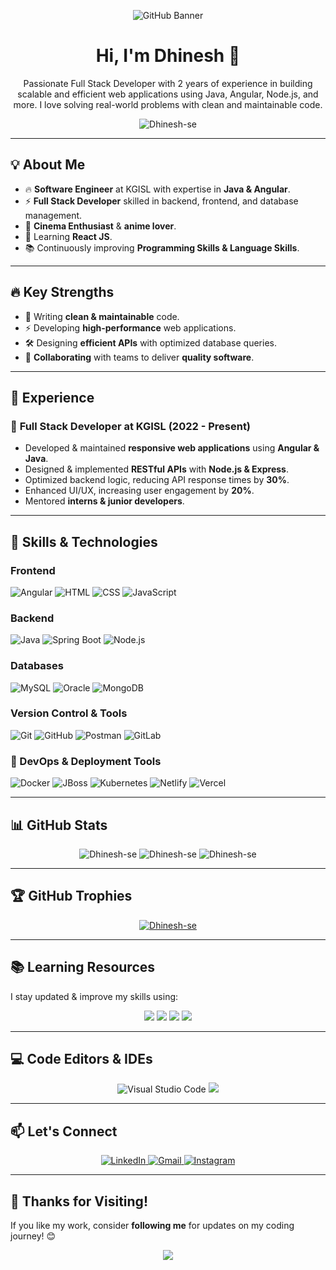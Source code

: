 <!-- GitHub Profile Banner -->
<p align="center">
  <img src="https://git-profile-readme-banner.vercel.app/api/python?username=Dhinesh-se&txt=Full%20Stack%20Developer%20|%20Software%20Engineer" alt="GitHub Banner">
</p>

<h1 align="center">Hi, I'm Dhinesh 👋</h1>

<p align="center">
  Passionate Full Stack Developer with 2 years of experience in building scalable and efficient web applications using Java, Angular, Node.js, and more.
  I love solving real-world problems with clean and maintainable code.
</p>

<p align="center">
  <img src="https://komarev.com/ghpvc/?username=Dhinesh-se&label=Profile%20views&color=0e75b6&style=flat" alt="Dhinesh-se" />
</p>

---

## 💡 **About Me**
- 🔥 **Software Engineer** at KGISL with expertise in **Java & Angular**.
- ⚡ **Full Stack Developer** skilled in backend, frontend, and database management.
- 🎥 **Cinema Enthusiast** & **anime lover**.
- 🏐 Learning **React JS**.
- 📚 Continuously improving **Programming Skills & Language Skills**.
---

## 🔥 **Key Strengths**
- 🧹 Writing **clean & maintainable** code.
- ⚡ Developing **high-performance** web applications.
- 🛠️ Designing **efficient APIs** with optimized database queries.
- 🤝 **Collaborating** with teams to deliver **quality software**.

---

## 💼 **Experience**
### 🚀 **Full Stack Developer** at **KGISL** (2022 - Present)
- Developed & maintained **responsive web applications** using **Angular & Java**.
- Designed & implemented **RESTful APIs** with **Node.js & Express**.
- Optimized backend logic, reducing API response times by **30%**.
- Enhanced UI/UX, increasing user engagement by **20%**.
- Mentored **interns & junior developers**.

---

## 🔧 **Skills & Technologies**
### **Frontend**  
![Angular](https://img.shields.io/badge/Angular-red?style=for-the-badge&logo=angular&logoColor=white)
![HTML](https://img.shields.io/badge/HTML-orange?style=for-the-badge&logo=html5&logoColor=white)
![CSS](https://img.shields.io/badge/CSS-blue?style=for-the-badge&logo=css3&logoColor=white)
![JavaScript](https://img.shields.io/badge/JavaScript-yellow?style=for-the-badge&logo=javascript&logoColor=black)

### **Backend**  
![Java](https://img.shields.io/badge/Java-red?style=for-the-badge&logo=java&logoColor=white)
![Spring Boot](https://img.shields.io/badge/Spring%20Boot-6DB33F?style=for-the-badge&logo=spring-boot&logoColor=white)
![Node.js](https://img.shields.io/badge/Node.js-green?style=for-the-badge&logo=node.js&logoColor=white)


### **Databases**  
![MySQL](https://img.shields.io/badge/MySQL-blue?style=for-the-badge&logo=mysql&logoColor=white)
![Oracle](https://img.shields.io/badge/Oracle-red?style=for-the-badge&logo=oracle&logoColor=white)
![MongoDB](https://img.shields.io/badge/MongoDB-green?style=for-the-badge&logo=mongodb&logoColor=white)

### **Version Control & Tools**  
![Git](https://img.shields.io/badge/Git-black?style=for-the-badge&logo=git&logoColor=white)
![GitHub](https://img.shields.io/badge/GitHub-black?style=for-the-badge&logo=github&logoColor=white)
![Postman](https://img.shields.io/badge/Postman-orange?style=for-the-badge&logo=postman&logoColor=white)
![GitLab](https://img.shields.io/badge/GitLab-FCA121?style=for-the-badge&logo=gitlab&logoColor=white)

### 🚀 DevOps & Deployment Tools
![Docker](https://img.shields.io/badge/Docker-2496ED?style=for-the-badge&logo=docker&logoColor=white)
![JBoss](https://img.shields.io/badge/JBoss-E40020?style=for-the-badge&logo=jboss&logoColor=white)
![Kubernetes](https://img.shields.io/badge/Kubernetes-326CE5?style=for-the-badge&logo=kubernetes&logoColor=white)
![Netlify](https://img.shields.io/badge/Netlify-00C7B7?style=for-the-badge&logo=netlify&logoColor=white)
![Vercel](https://img.shields.io/badge/Vercel-000000?style=for-the-badge&logo=vercel&logoColor=white)

---

## 📊 **GitHub Stats**
<p align="center">
  <img src="https://github-readme-stats.vercel.app/api?username=Dhinesh-se&show_icons=true&locale=en&theme=radical" alt="Dhinesh-se" />
  <img src="https://github-readme-streak-stats.herokuapp.com/?user=Dhinesh-se&theme=radical" alt="Dhinesh-se" />
  <img src="https://github-readme-stats.vercel.app/api/top-langs?username=Dhinesh-se&show_icons=true&locale=en&layout=compact" alt="Dhinesh-se" />
</p>

---

## 🏆 **GitHub Trophies**
<p align="center">
  <a href="https://github.com/ryo-ma/github-profile-trophy">
    <img src="https://github-profile-trophy.vercel.app/?username=Dhinesh-se&theme=radical" alt="Dhinesh-se" />
  </a>
</p>

---

## 📚 **Learning Resources**
I stay updated & improve my skills using:
<p align="center">
  <img src="https://img.shields.io/badge/-Stackoverflow-FE7A16?style=for-the-badge&logo=stack-overflow&logoColor=white" />
  <img src="https://img.shields.io/badge/Freecodecamp-%23123.svg?&style=for-the-badge&logo=freecodecamp&logoColor=green" />
  <img src="https://img.shields.io/badge/Udemy-A435F0?style=for-the-badge&logo=Udemy&logoColor=white" />
  <img src="https://img.shields.io/badge/GeeksforGeeks-gray?style=for-the-badge&logo=geeksforgeeks&logoColor=35914c" />
</p>

---

## 💻 **Code Editors & IDEs**
<p align="center">
  <img src="https://img.shields.io/badge/VS%20Code-0078d7.svg?style=for-the-badge&logo=visual-studio-code&logoColor=white" title="Visual Studio Code" alt="Visual Studio Code" />
  <img src="https://img.shields.io/badge/eclipse-marketplace?style=for-the-badge&logo=eclipse-marketplace" />
</p>

---

## 📫 **Let's Connect**
<p align="center">
  <a href="https://www.linkedin.com/in/dhineshse">
    <img src="https://img.shields.io/badge/LinkedIn-0077B5?style=for-the-badge&logo=linkedin&logoColor=white" title="LinkedIn" alt="LinkedIn"/>
  </a>
  <a href="mailto:elavarasivel1976@gmail.com">
    <img src="https://img.shields.io/badge/Gmail-D14836?style=for-the-badge&logo=gmail&logoColor=white" title="Gmail" alt="Gmail"/>
  </a>
  <a href="https://www.instagram.com/dnesh_vd">
    <img src="https://img.shields.io/badge/Instagram-E4405F?style=for-the-badge&logo=instagram&logoColor=white" title="Instagram" alt="Instagram"/>
  </a>
</p>

---

## 🙏 **Thanks for Visiting!**
If you like my work, consider **following me** for updates on my coding journey! 😊  

<p align="center">
  <img src="https://img.shields.io/github/followers/Dhinesh-se?logo=github&style=for-the-badge&color=0891b2&labelColor=1c1917" />
</p>

